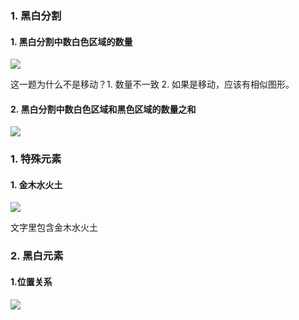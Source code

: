 ### 1. 黑白分割

#### 1. 黑白分割中数白色区域的数量

![](./images/元素规律/微信图片_20241111093013.jpg)

这一题为什么不是移动？1. 数量不一致 2. 如果是移动，应该有相似图形。

#### 2. 黑白分割中数白色区域和黑色区域的数量之和

![](./images/元素规律/微信图片_20241111154534.png)

### 1. 特殊元素

#### 1. 金木水火土

![](./images/元素规律/金木水火土.jpg)

文字里包含金木水火土

### 2. 黑白元素

#### 1.位置关系

![](./images/元素规律/黑白元素.jpg)